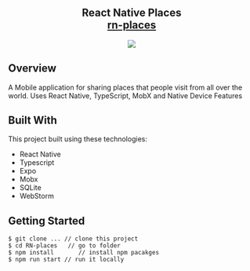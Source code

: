 <h2 align="center">
  React Native Places<br/>
  <a href="https://expo.dev/@v_snaichuk/rn-places" target="_blank">rn-places</a>
</h2>


<div align="center">

![](https://res.cloudinary.com/dx6tl6aa2/image/upload/v1629479477/portfolio/project-places-rn-github-readme_twxgzq.gif)
</div>



## Overview
A Mobile application for sharing places that people visit from all over the world. Uses React Native, TypeScript, MobX and Native Device Features


## Built With

This project built using these technologies:
- React Native
- Typescript
- Expo
- Mobx
- SQLite
- WebStorm

## Getting Started

```terminal
$ git clone ... // clone this project
$ cd RN-places   // go to folder
$ npm install       // install npm pacakges
$ npm run start // run it locally
```